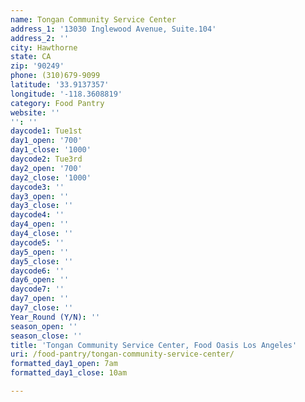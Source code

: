```yaml
---
name: Tongan Community Service Center
address_1: '13030 Inglewood Avenue, Suite.104'
address_2: ''
city: Hawthorne
state: CA
zip: '90249'
phone: (310)679-9099
latitude: '33.9137357'
longitude: '-118.3608819'
category: Food Pantry
website: ''
'': ''
daycode1: Tue1st
day1_open: '700'
day1_close: '1000'
daycode2: Tue3rd
day2_open: '700'
day2_close: '1000'
daycode3: ''
day3_open: ''
day3_close: ''
daycode4: ''
day4_open: ''
day4_close: ''
daycode5: ''
day5_open: ''
day5_close: ''
daycode6: ''
day6_open: ''
daycode7: ''
day7_open: ''
day7_close: ''
Year_Round (Y/N): ''
season_open: ''
season_close: ''
title: 'Tongan Community Service Center, Food Oasis Los Angeles'
uri: /food-pantry/tongan-community-service-center/
formatted_day1_open: 7am
formatted_day1_close: 10am

---
```

